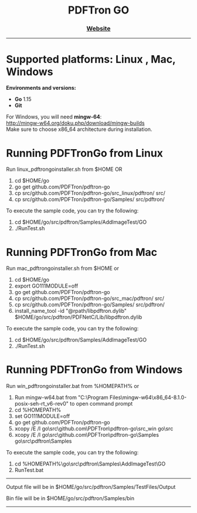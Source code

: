 <div align="center">
  
  
  <h1>PDFTron GO</h1>
  
  <p>
    
  </p>

  <h3>
    <a href="https://www.pdftron.com/documentation/go/">Website</a>
  </h3>

</div>

<hr/>

# Supported platforms: Linux , Mac, Windows <br/>

<strong>Environments and versions:</strong> <br/>
- <strong>Go </strong>1.15 <br/>
- <strong>Git</strong><br/>

For Windows, you will need <strong>mingw-64</strong>: <br/>
http://mingw-w64.org/doku.php/download/mingw-builds <br/>
Make sure to choose x86_64 architecture during installation. <br/>


# Running PDFTronGo from Linux

Run linux_pdftrongoinstaller.sh from $HOME OR <br/>
1. cd $HOME/go 
2. go get github.com/PDFTron/pdftron-go
3. cp src/github.com/PDFTron/pdftron-go/src_linux/pdftron/ src/
4. cp src/github.com/PDFTron/pdftron-go/Samples/ src/pdftron/

To execute the sample code, you can try the following: <br/>
1. cd $HOME/go/src/pdftron/Samples/AddImageTest/GO
2. ./RunTest.sh 


# Running PDFTronGo from Mac

Run mac_pdftrongoinstaller.sh from $HOME or <br/>
1. cd $HOME/go 
2. export GO111MODULE=off
2. go get github.com/PDFTron/pdftron-go
3. cp src/github.com/PDFTron/pdftron-go/src_mac/pdftron/ src/
4. cp src/github.com/PDFTron/pdftron-go/Samples/ src/pdftron/
5. install_name_tool -id "@rpath/libpdftron.dylib" $HOME/go/src/pdftron/PDFNetC/Lib/libpdftron.dylib

To execute the sample code, you can try the following: <br/>
1. cd $HOME/go/src/pdftron/Samples/AddImageTest/GO
2. ./RunTest.sh 


# Running PDFTronGo from Windows 

Run win_pdftrongoinstaller.bat from %HOMEPATH% or <br/>
1. Run mingw-w64.bat from "C:\Program Files\mingw-w64\x86_64-8.1.0-posix-seh-rt_v6-rev0" to open command prompt
2. cd %HOMEPATH%
3. set GO111MODULE=off 
4. go get github.com/PDFTron/pdftron-go
5. xcopy /E /I go\src\github.com\PDFTron\pdftron-go\src_win go\src
6. xcopy /E /I go\src\github.com\PDFTron\pdftron-go\Samples go\src\pdftron\Samples

To execute the sample code, you can try the following: <br/>
1. cd %HOMEPATH%\go\src\pdftron\Samples\AddImageTest\GO  
2. RunTest.bat

<hr/>

Output file will be in $HOME/go/src/pdftron/Samples/TestFiles/Output

Bin file will be in $HOME/go/src/pdftron/Samples/bin

<hr/>

